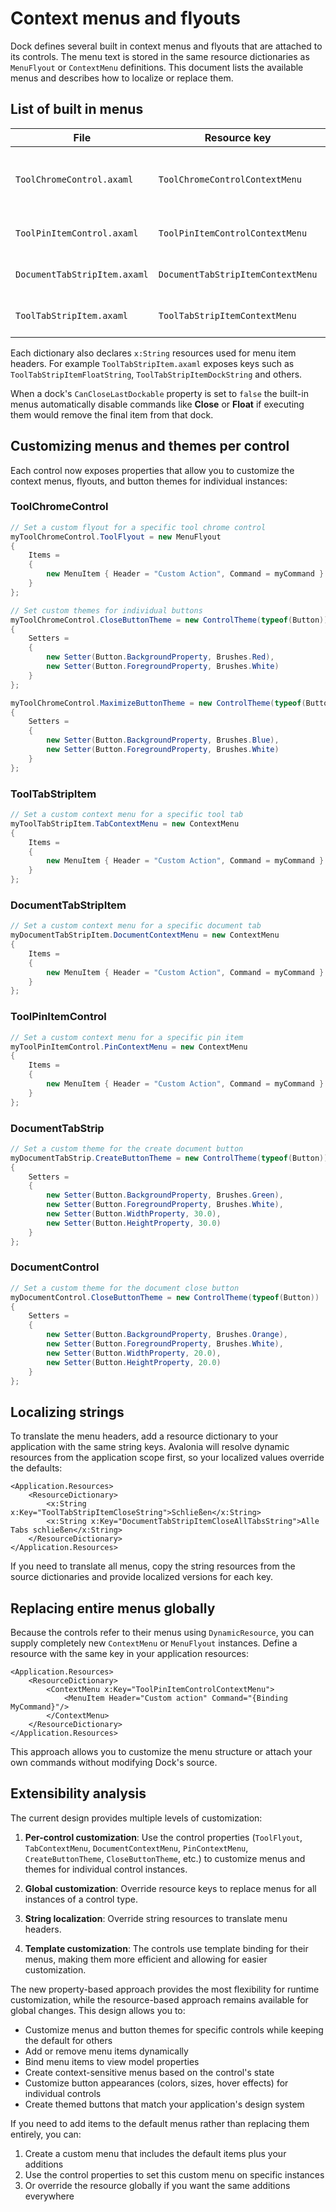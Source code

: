 # Context menus and flyouts

Dock defines several built in context menus and flyouts that are attached to its controls. The menu text is stored in the same resource dictionaries as `MenuFlyout` or `ContextMenu` definitions. This document lists the available menus and describes how to localize or replace them.

## List of built in menus

| File | Resource key | Purpose | Control Property |
| ---- | ------------ | ------- | ---------------- |
| `ToolChromeControl.axaml` | `ToolChromeControlContextMenu` | Menu for tool chrome grip button. | `ToolFlyout` |
| `ToolPinItemControl.axaml` | `ToolPinItemControlContextMenu` | Menu for pinned tool tabs. | `PinContextMenu` |
| `DocumentTabStripItem.axaml` | `DocumentTabStripItemContextMenu` | Menu for document tab items. | `DocumentContextMenu` |
| `ToolTabStripItem.axaml` | `ToolTabStripItemContextMenu` | Menu for tool tab items. | `TabContextMenu` |

Each dictionary also declares `x:String` resources used for menu item headers. For example `ToolTabStripItem.axaml` exposes keys such as `ToolTabStripItemFloatString`, `ToolTabStripItemDockString` and others.

When a dock's `CanCloseLastDockable` property is set to `false` the built-in menus automatically disable commands like **Close** or **Float** if executing them would remove the final item from that dock.

## Customizing menus and themes per control

Each control now exposes properties that allow you to customize the context menus, flyouts, and button themes for individual instances:

### ToolChromeControl
```csharp
// Set a custom flyout for a specific tool chrome control
myToolChromeControl.ToolFlyout = new MenuFlyout
{
    Items = 
    {
        new MenuItem { Header = "Custom Action", Command = myCommand }
    }
};

// Set custom themes for individual buttons
myToolChromeControl.CloseButtonTheme = new ControlTheme(typeof(Button))
{
    Setters = 
    {
        new Setter(Button.BackgroundProperty, Brushes.Red),
        new Setter(Button.ForegroundProperty, Brushes.White)
    }
};

myToolChromeControl.MaximizeButtonTheme = new ControlTheme(typeof(Button))
{
    Setters = 
    {
        new Setter(Button.BackgroundProperty, Brushes.Blue),
        new Setter(Button.ForegroundProperty, Brushes.White)
    }
};
```

### ToolTabStripItem
```csharp
// Set a custom context menu for a specific tool tab
myToolTabStripItem.TabContextMenu = new ContextMenu
{
    Items = 
    {
        new MenuItem { Header = "Custom Action", Command = myCommand }
    }
};
```

### DocumentTabStripItem
```csharp
// Set a custom context menu for a specific document tab
myDocumentTabStripItem.DocumentContextMenu = new ContextMenu
{
    Items = 
    {
        new MenuItem { Header = "Custom Action", Command = myCommand }
    }
};
```

### ToolPinItemControl
```csharp
// Set a custom context menu for a specific pin item
myToolPinItemControl.PinContextMenu = new ContextMenu
{
    Items = 
    {
        new MenuItem { Header = "Custom Action", Command = myCommand }
    }
};
```

### DocumentTabStrip
```csharp
// Set a custom theme for the create document button
myDocumentTabStrip.CreateButtonTheme = new ControlTheme(typeof(Button))
{
    Setters = 
    {
        new Setter(Button.BackgroundProperty, Brushes.Green),
        new Setter(Button.ForegroundProperty, Brushes.White),
        new Setter(Button.WidthProperty, 30.0),
        new Setter(Button.HeightProperty, 30.0)
    }
};
```

### DocumentControl
```csharp
// Set a custom theme for the document close button
myDocumentControl.CloseButtonTheme = new ControlTheme(typeof(Button))
{
    Setters = 
    {
        new Setter(Button.BackgroundProperty, Brushes.Orange),
        new Setter(Button.ForegroundProperty, Brushes.White),
        new Setter(Button.WidthProperty, 20.0),
        new Setter(Button.HeightProperty, 20.0)
    }
};
```

## Localizing strings

To translate the menu headers, add a resource dictionary to your application with the same string keys. Avalonia will resolve dynamic resources from the application scope first, so your localized values override the defaults:

```xaml
<Application.Resources>
    <ResourceDictionary>
        <x:String x:Key="ToolTabStripItemCloseString">Schließen</x:String>
        <x:String x:Key="DocumentTabStripItemCloseAllTabsString">Alle Tabs schließen</x:String>
    </ResourceDictionary>
</Application.Resources>
```

If you need to translate all menus, copy the string resources from the source dictionaries and provide localized versions for each key.

## Replacing entire menus globally

Because the controls refer to their menus using `DynamicResource`, you can supply completely new `ContextMenu` or `MenuFlyout` instances. Define a resource with the same key in your application resources:

```xaml
<Application.Resources>
    <ResourceDictionary>
        <ContextMenu x:Key="ToolPinItemControlContextMenu">
            <MenuItem Header="Custom action" Command="{Binding MyCommand}"/>
        </ContextMenu>
    </ResourceDictionary>
</Application.Resources>
```

This approach allows you to customize the menu structure or attach your own commands without modifying Dock's source.

## Extensibility analysis

The current design provides multiple levels of customization:

1. **Per-control customization**: Use the control properties (`ToolFlyout`, `TabContextMenu`, `DocumentContextMenu`, `PinContextMenu`, `CreateButtonTheme`, `CloseButtonTheme`, etc.) to customize menus and themes for individual control instances.

2. **Global customization**: Override resource keys to replace menus for all instances of a control type.

3. **String localization**: Override string resources to translate menu headers.

4. **Template customization**: The controls use template binding for their menus, making them more efficient and allowing for easier customization.

The new property-based approach provides the most flexibility for runtime customization, while the resource-based approach remains available for global changes. This design allows you to:

- Customize menus and button themes for specific controls while keeping the default for others
- Add or remove menu items dynamically
- Bind menu items to view model properties
- Create context-sensitive menus based on the control's state
- Customize button appearances (colors, sizes, hover effects) for individual controls
- Create themed buttons that match your application's design system

If you need to add items to the default menus rather than replacing them entirely, you can:

1. Create a custom menu that includes the default items plus your additions
2. Use the control properties to set this custom menu on specific instances
3. Or override the resource globally if you want the same additions everywhere

